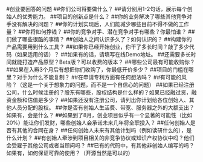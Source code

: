 #创业要回答的问题
##你们公司将要做什么？
##请分别用1-2句话，展示每个创始人的优秀能力。
##项目的创新点是什么？
##你的业务解决了哪些其他竞争对手没有解决的问题？
##你的计划实现后，人们能减少哪些目前不得不做的工作量？
##你将如何挣钱？
##你的竞争对手、潜在竞争对手有哪些？你最怕谁？
##们做了哪些很酷的事情？
##创始人之间认识多久了？如何认识的？
##构建你的产品需要用到什么工具？
##如果你已经开始创业，你干了多长时间？敲了多少代码（如果适用的话）？
##如果有的话，请填写在线Demo地址。
##还需要多长时间就能打造产品原型？Beta版？可以收费的版本？
##哪些公司最有可能收购你？
##如果在入孵3个月后有想把你们收购了，你最低开价多少？
##项目的门槛在哪里？对手为什么不能复制？
##在申请专利方面有任何想法吗？
##有可能的风险？（这是一个关于想象力的问题，而不是一个自信心的问题）
##如果已经注册公司，什么时候注册的？股东有哪些，股权结构是什么样的？如果已经融过资，融资金额和估值是多少？
##如果还没有注册公司，请列出你计划给各位创始人、其他人员分配的股权。
##你是否有创始人生活费、带宽、服务器之外的大额支出？如果有，会是什么？
##如果到了8月，创业项目似乎有一个显著的可能性（比如20%）能让你们发财，哪些创始人会承诺未来几年将全职投入？
##任何创始人是否有其他的合同在身？
##任何创始人未来有其他计划吗（例如读研什么的），是什么计划？
##有创始人牵涉到项目相关的非竞争协议或知识产权协议中吗？他们会受雇于其他公司或者当顾问吗？
##已有的代码中，有其他非创始人编写的吗？如果有，如何保证可靠的使用？（开源当然是可以的）
